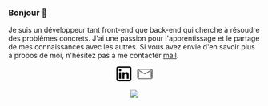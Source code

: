 ### Bonjour 👋

Je suis un développeur tant front-end que back-end qui cherche à résoudre des problèmes concrets. J'ai une passion pour l'apprentissage et le partage de mes connaissances avec les autres. 
Si vous avez envie d'en savoir plus à propos de moi, n'hésitez pas à me contacter [mail](mailto:matthewhons19@gmail.com).

<p align='center'>
<a href="https://www.linkedin.com/in/matthew-hons/"><img height="30" src="./linkedin.png"></a>&nbsp;&nbsp;
<a href="mailto:matthewhons19@gmail.com"><img height="30" src="./mail.png"></a>
</p>
<p align='center'>
  <img src="https://github-readme-stats.vercel.app/api?username=MatthewHons&count_private=true&show_icons=true&theme=dark" />
</p>
<!-- <img align="center" src="https://github-readme-stats.vercel.app/api/top-langs/?username=MatthewHons&layout=compact" /> -->

